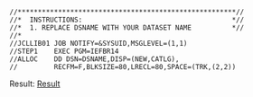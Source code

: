```
//******************************************************//
//*  INSTRUCTIONS:                                     *//
//*  1. REPLACE DSNAME WITH YOUR DATASET NAME          *//
//*
//JCLLIB01 JOB NOTIFY=&SYSUID,MSGLEVEL=(1,1)                  
//STEP1    EXEC PGM=IEFBR14                                   
//ALLOC    DD DSN=DSNAME,DISP=(NEW,CATLG),        
//         RECFM=F,BLKSIZE=80,LRECL=80,SPACE=(TRK,(2,2))
```
Result:
[Result](https://github.com/studenichnik/Global-Repository-for-Mainframe-Developers/blob/master/zOS%20System%20operating/My%20Fork/result.jpg)
